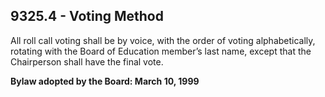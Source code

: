 ## 9325.4 - Voting Method

All roll call voting shall be by voice, with the order of voting alphabetically, rotating with the Board of Education member’s last name, except that the Chairperson shall have the final vote.

**Bylaw adopted by the Board:  March 10, 1999**